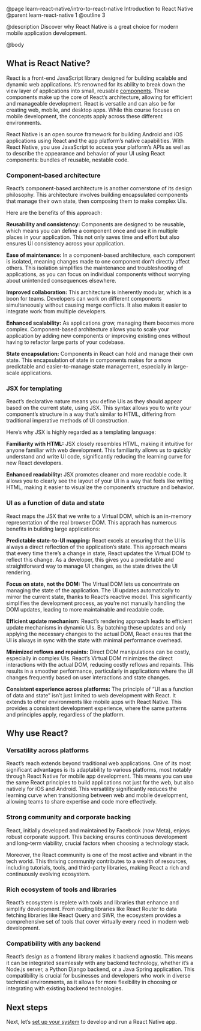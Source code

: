 @page learn-react-native/intro-to-react-native Introduction to React Native
@parent learn-react-native 1
@outline 3

@description Discover why React Native is a great choice for modern mobile application development.

@body

## What is React Native?

React is a front-end JavaScript library designed for building scalable and dynamic web applications. It’s renowned for its ability to break down the view layer of applications into small, reusable [components](./components.html). These components make up the core of React’s architecture, allowing for efficient and manageable development. React is versatile and can also be for creating web, mobile, and desktop apps. While this course focuses on mobile development, the concepts apply across these different environments.

React Native is an open source framework for building Android and iOS applications using React and the app platform’s native capabilities. With React Native, you use JavaScript to access your platform’s APIs as well as to describe the appearance and behavior of your UI using React components: bundles of reusable, nestable code.

### Component-based architecture

React’s component-based architecture is another cornerstone of its design philosophy. This architecture involves building encapsulated components that manage their own state, then composing them to make complex UIs.

Here are the benefits of this approach:

**Reusability and consistency:** Components are designed to be reusable, which means you can define a component once and use it in multiple places in your application. This not only saves time and effort but also ensures UI consistency across your application.

**Ease of maintenance:** In a component-based architecture, each component is isolated, meaning changes made to one component don’t directly affect others. This isolation simplifies the maintenance and troubleshooting of applications, as you can focus on individual components without worrying about unintended consequences elsewhere.

**Improved collaboration:** This architecture is inherently modular, which is a boon for teams. Developers can work on different components simultaneously without causing merge conflicts. It also makes it easier to integrate work from multiple developers.

**Enhanced scalability:** As applications grow, managing them becomes more complex. Component-based architecture allows you to scale your application by adding new components or improving existing ones without having to refactor large parts of your codebase.

**State encapsulation:** Components in React can hold and manage their own state. This encapsulation of state in components makes for a more predictable and easier-to-manage state management, especially in large-scale applications.

### JSX for templating

React’s declarative nature means you define UIs as they should appear based on the current state, using JSX. This syntax allows you to write your component’s structure in a way that’s similar to HTML, differing from traditional imperative methods of UI construction.

Here’s why JSX is highly regarded as a templating language:

**Familiarity with HTML:** JSX closely resembles HTML, making it intuitive for anyone familiar with web development. This familiarity allows us to quickly understand and write UI code, significantly reducing the learning curve for new React developers.

**Enhanced readability:** JSX promotes cleaner and more readable code. It allows you to clearly see the layout of your UI in a way that feels like writing HTML, making it easier to visualize the component’s structure and behavior.

### UI as a function of data and state

React maps the JSX that we write to a Virtual DOM, which is an in-memory representation of the real browser DOM. This apprach has numerous benefits in building large applications:

**Predictable state-to-UI mapping:** React excels at ensuring that the UI is always a direct reflection of the application’s state. This approach means that every time there’s a change in state, React updates the Virtual DOM to reflect this change. As a developer, this gives you a predictable and straightforward way to manage UI changes, as the state drives the UI rendering.

**Focus on state, not the DOM:** The Virtual DOM lets us concentrate on managing the state of the application. The UI updates automatically to mirror the current state, thanks to React’s reactive model. This significantly simplifies the development process, as you’re not manually handling the DOM updates, leading to more maintainable and readable code.

**Efficient update mechanism:** React’s rendering approach leads to efficient update mechanisms in dynamic UIs. By batching these updates and only applying the necessary changes to the actual DOM, React ensures that the UI is always in sync with the state with minimal performance overhead.

**Minimized reflows and repaints:** Direct DOM manipulations can be costly, especially in complex UIs. React’s Virtual DOM minimizes the direct interactions with the actual DOM, reducing costly reflows and repaints. This results in a smoother performance, particularly in applications where the UI changes frequently based on user interactions and state changes.

**Consistent experience across platforms:** The principle of “UI as a function of data and state” isn’t just limited to web development with React. It extends to other environments like mobile apps with React Native. This provides a consistent development experience, where the same patterns and principles apply, regardless of the platform.

## Why use React?

### Versatility across platforms

React’s reach extends beyond traditional web applications. One of its most significant advantages is its adaptability to various platforms, most notably through React Native for mobile app development. This means you can use the same React principles to build applications not just for the web, but also natively for iOS and Android. This versatility significantly reduces the learning curve when transitioning between web and mobile development, allowing teams to share expertise and code more effectively.

### Strong community and corporate backing

React, initially developed and maintained by Facebook (now Meta), enjoys robust corporate support. This backing ensures continuous development and long-term viability, crucial factors when choosing a technology stack.

Moreover, the React community is one of the most active and vibrant in the tech world. This thriving community contributes to a wealth of resources, including tutorials, tools, and third-party libraries, making React a rich and continuously evolving ecosystem.

### Rich ecosystem of tools and libraries

React’s ecosystem is replete with tools and libraries that enhance and simplify development. From routing libraries like React Router to data fetching libraries like React Query and SWR, the ecosystem provides a comprehensive set of tools that cover virtually every need in modern web development.

### Compatibility with any backend

React’s design as a frontend library makes it backend agnostic. This means it can be integrated seamlessly with any backend technology, whether it’s a Node.js server, a Python Django backend, or a Java Spring application. This compatibility is crucial for businesses and developers who work in diverse technical environments, as it allows for more flexibility in choosing or integrating with existing backend technologies.

## Next steps

Next, let’s [set up your system](./setting-up-your-environment.html) to develop and run a React Native app.
